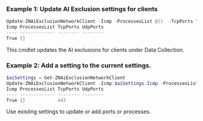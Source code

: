 ### Example 1: Update AI Exclusion settings for clients
```powershell
Update-ZNAiExclusionNetworkClient -Icmp -ProcessesList @()  -TcpPorts "" -UdpPorts ""
Icmp ProcessesList TcpPorts UdpPorts
---- ------------- -------- --------
True {}     
```

This cmdlet updates the AI exclusions for clients under Data Collection.

### Example 2: Add a setting to the current settings.
```powershell
$aiSettings = Get-ZNAiExclusionNetworkClient
Update-ZNAiExclusionNetworkClient -Icmp:$aiSettings.Icmp -ProcessesList $aiSettings.ProcessesList  -TcpPorts ($aiSettings.TcpPorts += "443") -UdpPorts $aiSettings.UdpPorts
Icmp ProcessesList TcpPorts UdpPorts
---- ------------- -------- --------
True {}            443      
```

Use exisitng settings to update or add ports or processes.
